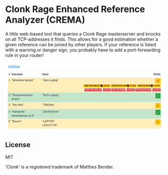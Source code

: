 # Clonk Rage Enhanced Reference Analyzer (CREMA)
A little web-based tool that queries a Clonk Rage masterserver and knocks on all TCP-addresses it finds. This allows for a good estimation whether a given reference can be joined by other players. If your reference is listed with a warning or danger sign, you probably have to add a port-forwarding rule in your router!

![Screenshot](/screenshot.png?raw=true "A quick glense into the UI.")


License
-------
MIT

'Clonk' is a registered trademark of Matthes Bender.
